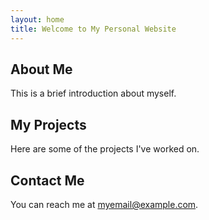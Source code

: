 ```yaml
---
layout: home
title: Welcome to My Personal Website
---
```


## About Me

This is a brief introduction about myself.

## My Projects

Here are some of the projects I've worked on.

## Contact Me

You can reach me at myemail@example.com.